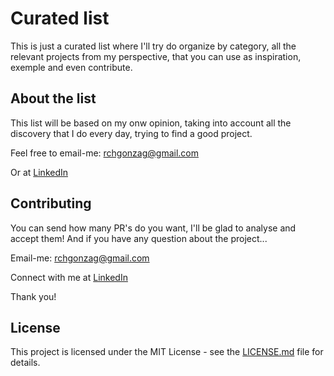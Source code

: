 # Curated list
This is just a curated list where I'll try do organize by category, all the relevant projects from my perspective, that 
you can use as inspiration, exemple and even contribute. 

## About the list

This list will be based on my onw opinion, taking into account all the discovery that I do every day, trying to find a good project.

Feel free to email-me: rchgonzag@gmail.com

Or at [LinkedIn](https://www.linkedin.com/in/rchgonzaga/)

## Contributing

You can send how many PR's do you want, I'll be glad to analyse and accept them! And if you have any question about the project...

Email-me: rchgonzag@gmail.com

Connect with me at [LinkedIn](https://www.linkedin.com/in/rchgonzaga/)

Thank you!

## License

This project is licensed under the MIT License - see the [LICENSE.md](https://github.com/steniowagner/mindcast-server/blob/master/LICENSE) file for details.
